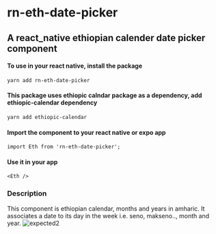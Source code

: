 # rn-eth-date-picker
## A react_native ethiopian calender date picker component
#### To use in your react native, install the package
    yarn add rn-eth-date-picker
#### This package uses ethiopic calndar package as a dependency, add ethiopic-calendar dependency
    yarn add ethiopic-calendar
#### Import the component to your react native or expo app
    import Eth from 'rn-eth-date-picker';
#### Use it in your app
    <Eth />

  ### Description
This component is ethiopian calendar, months and years in amharic. It associates a date to its day in the week i.e. seno, makseno.., month and year.
![expected2](https://user-images.githubusercontent.com/70090831/183263559-b2ebb4cc-5bc1-49fd-b2ef-8e5664c7b3d1.gif)
